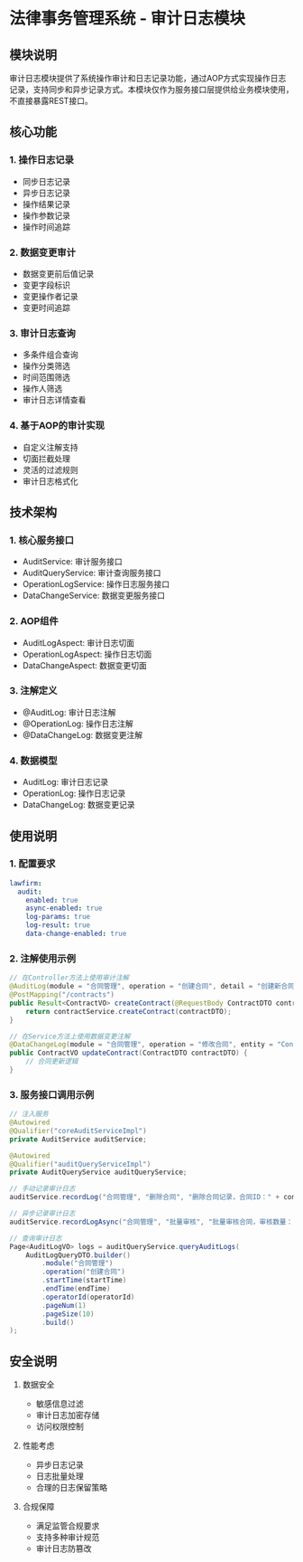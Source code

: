 # 法律事务管理系统 - 审计日志模块

## 模块说明

审计日志模块提供了系统操作审计和日志记录功能，通过AOP方式实现操作日志记录，支持同步和异步记录方式。本模块仅作为服务接口层提供给业务模块使用，不直接暴露REST接口。

## 核心功能

### 1. 操作日志记录
- 同步日志记录
- 异步日志记录
- 操作结果记录
- 操作参数记录
- 操作时间追踪

### 2. 数据变更审计
- 数据变更前后值记录
- 变更字段标识
- 变更操作者记录
- 变更时间追踪

### 3. 审计日志查询
- 多条件组合查询
- 操作分类筛选
- 时间范围筛选
- 操作人筛选
- 审计日志详情查看

### 4. 基于AOP的审计实现
- 自定义注解支持
- 切面拦截处理
- 灵活的过滤规则
- 审计日志格式化

## 技术架构

### 1. 核心服务接口
- AuditService: 审计服务接口
- AuditQueryService: 审计查询服务接口
- OperationLogService: 操作日志服务接口
- DataChangeService: 数据变更服务接口

### 2. AOP组件
- AuditLogAspect: 审计日志切面
- OperationLogAspect: 操作日志切面
- DataChangeAspect: 数据变更切面

### 3. 注解定义
- @AuditLog: 审计日志注解
- @OperationLog: 操作日志注解
- @DataChangeLog: 数据变更注解

### 4. 数据模型
- AuditLog: 审计日志记录
- OperationLog: 操作日志记录
- DataChangeLog: 数据变更记录

## 使用说明

### 1. 配置要求
```yaml
lawfirm:
  audit:
    enabled: true
    async-enabled: true
    log-params: true
    log-result: true
    data-change-enabled: true
```

### 2. 注解使用示例
```java
// 在Controller方法上使用审计注解
@AuditLog(module = "合同管理", operation = "创建合同", detail = "创建新合同记录")
@PostMapping("/contracts")
public Result<ContractVO> createContract(@RequestBody ContractDTO contractDTO) {
    return contractService.createContract(contractDTO);
}

// 在Service方法上使用数据变更注解
@DataChangeLog(module = "合同管理", operation = "修改合同", entity = "Contract", entityId = "#contractDTO.id")
public ContractVO updateContract(ContractDTO contractDTO) {
    // 合同更新逻辑
}
```

### 3. 服务接口调用示例
```java
// 注入服务
@Autowired
@Qualifier("coreAuditServiceImpl")
private AuditService auditService;

@Autowired
@Qualifier("auditQueryServiceImpl")
private AuditQueryService auditQueryService;

// 手动记录审计日志
auditService.recordLog("合同管理", "删除合同", "删除合同记录，合同ID：" + contractId);

// 异步记录审计日志
auditService.recordLogAsync("合同管理", "批量审核", "批量审核合同，审核数量：" + contracts.size());

// 查询审计日志
Page<AuditLogVO> logs = auditQueryService.queryAuditLogs(
    AuditLogQueryDTO.builder()
        .module("合同管理")
        .operation("创建合同")
        .startTime(startTime)
        .endTime(endTime)
        .operatorId(operatorId)
        .pageNum(1)
        .pageSize(10)
        .build()
);
```

## 安全说明

1. 数据安全
   - 敏感信息过滤
   - 审计日志加密存储
   - 访问权限控制

2. 性能考虑
   - 异步日志记录
   - 日志批量处理
   - 合理的日志保留策略

3. 合规保障
   - 满足监管合规要求
   - 支持多种审计规范
   - 审计日志防篡改

